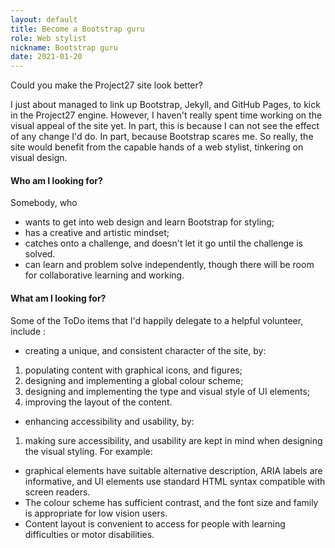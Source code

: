 ```yaml
---
layout: default
title: Become a Bootstrap guru
role: Web stylist
nickname: Bootstrap guru
date: 2021-01-20
---
```


Could you make the Project27 site look better?
<!-- excerpt-end -->
I just about managed to link up Bootstrap, Jekyll, and GitHub Pages, to kick in the Project27 engine.
However, I haven't really spent time working on the visual appeal of the site yet.
In part, this is because I can not see the effect of any change I'd do.
In part, because Bootstrap scares me. So really, the site would benefit from the capable hands of a web stylist, tinkering on visual design.

#### Who am I looking for?

Somebody, who

+ wants to get into web design and learn Bootstrap for styling;
+ has a creative and artistic mindset;
+ catches onto a challenge, and doesn't let it go until the challenge is solved.
+ can learn and problem solve independently, though there will be room for collaborative learning and working. 

#### What am I looking for?

Some of the ToDo items that I'd happily delegate to a helpful volunteer, include :

+ creating a unique, and consistent character of the site, by:
 1. populating content with graphical icons, and figures;
 2. designing and implementing a global colour scheme;
 3. designing and implementing the type and visual style of UI elements;
 4. improving the layout of the content.
+ enhancing accessibility and usability, by:
 1. making sure accessibility, and usability are kept in mind when designing the visual styling. For example:
  * graphical elements have suitable alternative description, ARIA labels are informative, and UI elements use standard HTML syntax compatible with screen readers.
  * The colour scheme has sufficient contrast, and the font size and family is appropriate for low vision users.
  * Content layout is convenient to access for people with learning difficulties or motor disabilities.